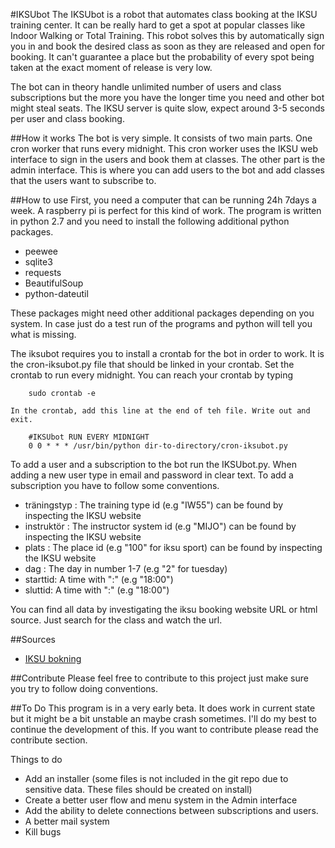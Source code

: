 #IKSUbot
The IKSUbot is a robot that automates class booking at the IKSU training center. It can be really hard to get a spot at popular classes like Indoor Walking or Total Training. This robot solves this by automatically sign you in and book the desired class as soon as they are released and open for booking. It can't guarantee a place but the probability of every spot being taken at the exact moment of release is very low.

The bot can in theory handle unlimited number of users and class subscriptions but the more you have the longer time you need and other bot might steal seats. The IKSU server is quite slow, expect around 3-5 seconds per user and class booking.

##How it works
The bot is very simple. It consists of two main parts. One cron worker that runs every midnight. This cron worker uses the IKSU web interface to sign in the users and book them at classes. The other part is the admin interface. This is where you can add users to the bot and add classes that the users want to subscribe to.

##How to use
First, you need a computer that can be running 24h 7days a week. A raspberry pi is perfect for this kind of work. The program is written in python 2.7 and you need to install the following additional python packages.

 - peewee
 - sqlite3
 - requests
 - BeautifulSoup
 - python-dateutil

These packages might need other additional packages depending on you system. In case just do a test run of the programs and python will tell you what is missing.

The iksubot requires you to install a crontab for the bot in order to work. It is the cron-iksubot.py file that should be linked in your crontab. Set the crontab to run every midnight. You can reach your crontab by typing

```
	sudo crontab -e
```
	
	In the crontab, add this line at the end of teh file. Write out and exit.
```
	#IKSUbot RUN EVERY MIDNIGHT
	0 0 * * * /usr/bin/python dir-to-directory/cron-iksubot.py
```

To add a user and a subscription to the bot run the IKSUbot.py. When adding a new user type in email and password in clear text. To add a subscription you have to follow some conventions.

 - träningstyp : The training type id (e.g "IW55") can be found by inspecting the IKSU website
 - instruktör : The instructor system id (e.g "MIJO") can be found by inspecting the IKSU website
 - plats : The place id (e.g "100" for iksu sport) can be found by inspecting the IKSU website
 - dag : The day in number 1-7 (e.g "2" for tuesday)
 - starttid: A time with ":" (e.g "18:00")
 - sluttid: A time with ":" (e.g "18:00")

You can find all data by investigating the iksu booking website URL or html source. Just search for the class and watch the url.

##Sources

 - [IKSU bokning](http://bokning.iksu.se)

##Contribute
Please feel free to contribute to this project just make sure you try to follow doing conventions.

##To Do
This program is in a very early beta. It does work in current state but it might be a bit unstable an maybe crash sometimes. I'll do my best to continue the development of this. If you want to contribute please read the contribute section.

Things to do

 - Add an installer (some files is not included in the git repo due to sensitive data. These files should be created on install)
 - Create a better user flow and menu system in the Admin interface
 - Add the ability to delete connections between subscriptions and users.
 - A better mail system
 - Kill bugs